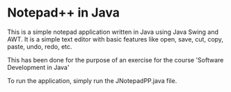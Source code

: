 <h1>Notepad++ in Java</h1>

This is a simple notepad application written in Java using Java Swing and AWT. It is a simple text editor with basic features like open, save, cut, copy, paste, undo, redo, etc.

This has been done for the purpose of an exercise for the course 'Software Development in Java'

To run the application, simply run the JNotepadPP.java file.
